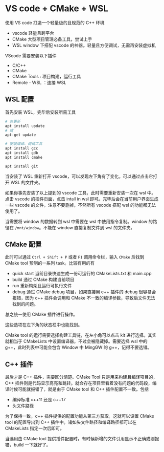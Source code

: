# VS code + CMake + WSL

使用 VS code 打造一个轻量级的且规范的 C++ 环境

* vscode 轻量且跨平台
* CMake 大型项目管理必备工具，尝试上手
* WSL window 下搭配 vscode 的神器。轻量且方便调试，无需再安装虚拟机

VScode 需要安装以下插件

* C/C++
* CMake
* CMake Tools : 项目构建，运行工具
* Remote - WSL ：连接 WSL


## WSL 配置

首先安装 WSL，完毕后安装所需工具

``` bash
# 先更新
apt install update
# 或
apt-get update

# 安装编译、调试工具
apt install gcc
apt install gdb
apt install cmake

apt install git
```

当安装了 WSL 重新打开 vscode，可以发现左下角有了变化。可以通过点击它打开 WSL 的文件夹。

如果你事先安装了以上提到的 vscode 工具，此时需要重新安装一次在 wsl 中。点击 vscode 的插件页面，点击 intall in wsl 即可。完毕后会在当前用户界面生成一些 vscode 的文件，注意不要删掉，不然所有 vscode 搭配 wsl 的功能都无法使用了。

当需要将 window 的数据转到 wsl 中需要在 wsl 中使用指令复制。window 的路径在 `/mnt/window`。不能在 window 直接复制文件到 wsl 的文件夹。

## CMake 配置

此时可以通过 `Ctrl + Shift + P` 或者 `F1` 调用命令栏，输入 `CMake` 后找到 CMake tool 预制的一系列 task。比较有用的有

* quick start 当前目录快速生成一份可运行的 CMakeLists.txt 和 main.cpp
* build 通过 CMake 构建当前项目
* run 重新构架且运行可执行文件
* debug 通过 CMake debug 项目，如果直接用 c++ 插件的 debug 很容易会报错，因为 c++ 插件会调用和 CMake 不一致的编译参数，导致后文件无法找到的问题。

总之统一使用 CMake 插件进行操作。

这些选项在左下角的状态栏中也能找到。

CMake tool 的运行需要选择构建工具链，在左小角可以点击 kit 进行选择。其实就相当于 CMakeLists 中设置编译器，不过会被隐藏掉。需要选择 wsl 中的 g++，此时列表中可能会包含 Window 中 MingGW 的 g++，记得不要选错。

## C++ 插件

最后才是 C++ 插件，需要区分清楚。CMake Tool 只是用来构建且编译项目的，C++ 插件则是代码显示高亮和跳转。就会存在项目里看着没有问题的代码段，编译时候可能就报错了，就是由于 CMake tool 和 C++ 插件配置不一致。包括

* 编译标准 c++11 还是 c++17
* 头文件路径

为了保持一致，c++ 插件提供的配置功能从第三方获取，这就可以设置 CMake tool 的配置导出到 C++ 插件中。诸如头文件路径和编译路径都可以在 CMakeLists 指定一次后即可。

当选用由 CMake tool 提供插件配置时，有时候新增的文件引用显示不正确或则报错，build 一下就好了。